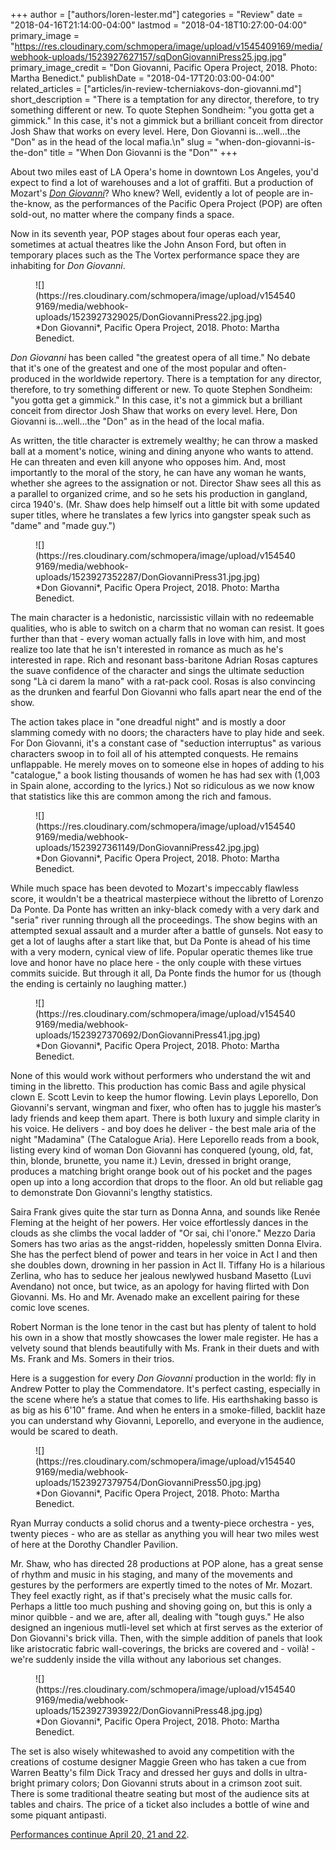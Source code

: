 +++
author = ["authors/loren-lester.md"]
categories = "Review"
date = "2018-04-16T21:14:00-04:00"
lastmod = "2018-04-18T10:27:00-04:00"
primary_image = "https://res.cloudinary.com/schmopera/image/upload/v1545409169/media/webhook-uploads/1523927627157/sqDonGiovanniPress25.jpg.jpg"
primary_image_credit = "Don Giovanni, Pacific Opera Project, 2018. Photo: Martha Benedict."
publishDate = "2018-04-17T20:03:00-04:00"
related_articles = ["articles/in-review-tcherniakovs-don-giovanni.md"]
short_description = "There is a temptation for any director, therefore, to try something different or new. To quote Stephen Sondheim: &quot;you gotta get a gimmick.&quot; In this case, it&#039;s not a gimmick but a brilliant conceit from director Josh Shaw that works on every level. Here, Don Giovanni is…well…the &quot;Don&quot; as in the head of the local mafia.\n"
slug = "when-don-giovanni-is-the-don"
title = "When Don Giovanni is the &quot;Don&quot;"
+++

About two miles east of LA Opera's home in downtown Los Angeles, you'd expect to find a lot of warehouses and a lot of graffiti. But a production of Mozart's [*Don Giovanni*](https://www.pacificoperaproject.com/dongiovanni)? Who knew? Well, evidently a lot of people are in-the-know, as the performances of the Pacific Opera Project (POP) are often sold-out, no matter where the company finds a space.

Now in its seventh year, POP stages about four operas each year, sometimes at actual theatres like the John Anson Ford, but often in temporary places such as the The Vortex performance space they are inhabiting for *Don Giovanni*.

<figure data-type="image">
![](https://res.cloudinary.com/schmopera/image/upload/v1545409169/media/webhook-uploads/1523927329025/DonGiovanniPress22.jpg.jpg)
<figcaption>*Don Giovanni*, Pacific Opera Project, 2018. Photo: Martha Benedict.</figcaption>
</figure>

*Don Giovanni* has been called "the greatest opera of all time." No debate that it's one of the greatest and one of the most popular and often-produced in the worldwide repertory. There is a temptation for any director, therefore, to try something different or new. To quote Stephen Sondheim: "you gotta get a gimmick." In this case, it's not a gimmick but a brilliant conceit from director Josh Shaw that works on every level. Here, Don Giovanni is…well…the "Don" as in the head of the local mafia.

As written, the title character is extremely wealthy; he can throw a masked ball at a moment's notice, wining and dining anyone who wants to attend. He can threaten and even kill anyone who opposes him. And, most importantly to the moral of the story, he can have any woman he wants, whether she agrees to the assignation or not. Director Shaw sees all this as a parallel to organized crime, and so he sets his production in gangland, circa 1940's. (Mr. Shaw does help himself out a little bit with some updated super titles, where he translates a few lyrics into gangster speak such as "dame" and "made guy.")

<figure data-type="image">
![](https://res.cloudinary.com/schmopera/image/upload/v1545409169/media/webhook-uploads/1523927352287/DonGiovanniPress31.jpg.jpg)
<figcaption>*Don Giovanni*, Pacific Opera Project, 2018. Photo: Martha Benedict.</figcaption>
</figure>

The main character is a hedonistic, narcissistic villain with no redeemable qualities, who is able to switch on a charm that no woman can resist. It goes further than that - every woman actually falls in love with him, and most realize too late that he isn't interested in romance as much as he's interested in rape. Rich and resonant bass-baritone Adrian Rosas captures the suave confidence of the character and sings the ultimate seduction song "Là ci darem la mano" with a rat-pack cool. Rosas is also convincing as the drunken and fearful Don Giovanni who falls apart near the end of the show.

The action takes place in "one dreadful night" and is mostly a door slamming comedy with no doors; the characters have to play hide and seek. For Don Giovanni, it's a constant case of "seduction interruptus" as various characters swoop in to foil all of his attempted conquests. He remains unflappable. He merely moves on to someone else in hopes of adding to his "catalogue," a book listing thousands of women he has had sex with (1,003 in Spain alone, according to the lyrics.) Not so ridiculous as we now know that statistics like this are common among the rich and famous.

<figure data-type="image">
![](https://res.cloudinary.com/schmopera/image/upload/v1545409169/media/webhook-uploads/1523927361149/DonGiovanniPress42.jpg.jpg)
<figcaption>*Don Giovanni*, Pacific Opera Project, 2018. Photo: Martha Benedict.</figcaption>
</figure>

While much space has been devoted to Mozart's impeccably flawless score, it wouldn't be a theatrical masterpiece without the libretto of Lorenzo Da Ponte. Da Ponte has written an inky-black comedy with a very dark and "seria" river running through all the proceedings. The show begins with an attempted sexual assault and a murder after a battle of gunsels. Not easy to get a lot of laughs after a start like that, but Da Ponte is ahead of his time with a very modern, cynical view of life. Popular operatic themes like true love and honor have no place here - the only couple with these virtues commits suicide. But through it all, Da Ponte finds the humor for us (though the ending is certainly no laughing matter.)  

<figure data-type="image">
![](https://res.cloudinary.com/schmopera/image/upload/v1545409169/media/webhook-uploads/1523927370692/DonGiovanniPress41.jpg.jpg)
<figcaption>*Don Giovanni*, Pacific Opera Project, 2018. Photo: Martha Benedict.</figcaption>
</figure>

None of this would work without performers who understand the wit and timing in the libretto. This production has comic Bass and agile physical clown E. Scott Levin to keep the humor flowing. Levin plays Leporello, Don Giovanni's servant, wingman and fixer, who often has to juggle his master’s lady friends and keep them apart. There is both luxury and simple clarity in his voice. He delivers - and boy does he deliver - the best male aria of the night "Madamina" (The Catalogue Aria). Here Leporello reads from a book, listing every kind of woman Don Giovanni has conquered (young, old, fat, thin, blonde, brunette, you name it.) Levin, dressed in bright orange, produces a matching bright orange book out of his pocket and the pages open up into a long accordion that drops to the floor. An old but reliable gag to demonstrate Don Giovanni's lengthy statistics.

Saira Frank gives quite the star turn as Donna Anna, and sounds like Renée Fleming at the height of her powers. Her voice effortlessly dances in the clouds as she climbs the vocal ladder of "Or sai, chi l'onore."
Mezzo Daria Somers has two arias as the angst-ridden, hopelessly smitten Donna Elvira. She has the perfect blend of power and tears in her voice in Act I and then she doubles down, drowning in her passion in Act II.
Tiffany Ho is a hilarious Zerlina, who has to seduce her jealous newlywed husband Masetto (Luvi Avendano) not once, but twice, as an apology for having flirted with Don Giovanni. Ms. Ho and Mr. Avenado make an excellent pairing for these comic love scenes.

Robert Norman is the lone tenor in the cast but has plenty of talent to hold his own in a show that mostly showcases the lower male register. He has a velvety sound that blends beautifully with Ms. Frank in their duets and with Ms. Frank and Ms. Somers in their trios.

Here is a suggestion for every *Don Giovanni* production in the world: fly in Andrew Potter to play the Commendatore. It's perfect casting, especially in the scene where he’s a statue that comes to life. His earthshaking basso is as big as his 6'10" frame. And when he enters in a smoke-filled, backlit haze you can understand why Giovanni, Leporello, and everyone in the audience, would be scared to death.

<figure data-type="image">
![](https://res.cloudinary.com/schmopera/image/upload/v1545409169/media/webhook-uploads/1523927379754/DonGiovanniPress50.jpg.jpg)
<figcaption>*Don Giovanni*, Pacific Opera Project, 2018. Photo: Martha Benedict.</figcaption>
</figure>

Ryan Murray conducts a solid chorus and a twenty-piece orchestra - yes, twenty pieces - who are as stellar as anything you will hear two miles west of here at the Dorothy Chandler Pavilion.

Mr. Shaw, who has directed 28 productions at POP alone, has a great sense of rhythm and music in his staging, and many of the movements and gestures by the performers are expertly timed to the notes of Mr. Mozart. They feel exactly right, as if that's precisely what the music calls for. Perhaps a little too much pushing and shoving going on, but this is only a minor quibble - and we are, after all, dealing with "tough guys." He also designed an ingenious mutli-level set which at first serves as the exterior of Don Giovanni's brick villa. Then, with the simple addition of panels that look like aristocratic fabric wall-coverings, the bricks are covered and - voilà! - we're suddenly inside the villa without any laborious set changes.

<figure data-type="image">
![](https://res.cloudinary.com/schmopera/image/upload/v1545409169/media/webhook-uploads/1523927393922/DonGiovanniPress48.jpg.jpg)
<figcaption>*Don Giovanni*, Pacific Opera Project, 2018. Photo: Martha Benedict.</figcaption>
</figure>

The set is also wisely whitewashed to avoid any competition with the creations of costume designer Maggie Green who has taken a cue from Warren Beatty's film Dick Tracy and dressed her guys and dolls in ultra-bright primary colors; Don Giovanni struts about in a crimson zoot suit.
There is some traditional theatre seating but most of the audience sits at tables and chairs. The price of a ticket also includes a bottle of wine and some piquant antipasti.

[Performances continue April 20, 21 and 22](https://www.pacificoperaproject.com/dongiovanni).
